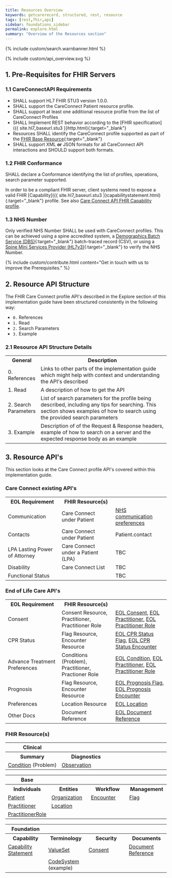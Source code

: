 ```yaml
---
title: Resources Overview
keywords: getcarerecord, structured, rest, resource
tags: [rest,fhir,api]
sidebar: foundations_sidebar
permalink: explore.html
summary: "Overview of the Resources section"
---
```


{% include custom/search.warnbanner.html %}

{% include custom/api_overview.svg %}

## 1. Pre-Requisites for FHIR Servers ##

### 1.1 CareConnectAPI Requirements ###

- SHALL support HL7 FHIR STU3 version 1.0.0.
- SHALL support the CareConnect Patient resource profile.
- SHALL support at least one additional resource profile from the list of CareConnect Profiles
- SHALL Implement REST behavior according to the [FHIR specification]({{ site.hl7_baseurl.stu3 }}http.html){:target="_blank"}
- Resources SHALL identify the CareConnect profile supported as part of the [FHIR Base Resource](https://hl7.org/fhir/STU3/resource-definitions.html#Resource.meta){:target="_blank"}
- SHALL support XML **or** JSON formats for all CareConnect API interactions and SHOULD support both formats.


### 1.2 FHIR Conformance ###

SHALL declare a Conformance identifying the list of profiles, operations, search parameter supported.

In order to be a compliant FHIR server, client systems need to expose a valid FHIR [Capability]({{ site.hl7_baseurl.stu3 }}capabilitystatement.html){:target="_blank"} profile. See also [Care Connect API FHIR Capability profile](api_foundation_capability.html).

### 1.3 NHS Number ###

Only verified NHS Number SHALL be used with CareConnect profiles. This can be achieved using a spine accredited system, a [Demographics Batch Service (DBS)](https://developer.nhs.uk/library/systems/demographic-batch-service-dbs/){:target="_blank"} batch-traced record (CSV), or using a [Spine Mini Services Provider (HL7v3)](https://nhsconnect.github.io/spine-smsp/){:target="_blank"} to verify the NHS Number.

{% include custom/contribute.html content="Get in touch with us to improve the Prerequisites." %}

## 2. Resource API Structure ##
The FHIR Care Connect profile API's described in the Explore section of this implementation guide have been structured consistently in the following way:
- `0.` References
- `1.` Read
- `2.` Search Parameters
- `3.` Example

### 2.1 Resource API Structure Details ###

<table style="min-width:100%;width:100%">
<tr id="clinical">
<th style="width:20%;">General</th>
<th style="width:80%;">Description </th>
</tr>
<tr>
<td>0. References</td>
<td>Links to other parts of the implementation guide which might help with context and understanding the API's described</td>
</tr>
<tr>
<td>1. Read</td>
<td>A description of how to get the API</td>
</tr>
<tr>
<td>2. Search Parameters</td>
<td>List of search parameters for the profile being described, including any tips for searching. This section shows examples of how to search using the provided search parameters</td>
</tr>
<tr>
<td>3. Example</td>
<td>Description of of the Request & Response headers, example of how to search on a server and the expected response body as an example</td>
</tr>
</table>

## 3. Resource API's ##
This section looks at the Care Connect profile API's covered within this implementation guide.

### Care Connect existing API's ###
<table style="min-width:100%;width:100%">
<tr id="clinical">
<th style="width:33%;">EOL Requirement</th>
<th style="width:33%;">FHIR Resource(s)</th>
<th style="width:33%;">&nbsp;</th>
</tr>
<tr id="clinical">
<td>Communication</td>
<td>Care Connect under Patient</td>
<td><a href="https://fhir.hl7.org.uk/STU3/StructureDefinition/Extension-CareConnect-NHSCommunication-1">NHS communication preferences</a></td>
</tr>
<tr>
<td>Contacts</td>
<td>Care Connect under Patient</td>
<td>Patient.contact</td>
</tr>
<tr>
<td>LPA Lasting Power of Attorney</td>
<td>Care Connect under a Patient (LPA)</td>
<td>TBC</td>
</tr>
<tr>
<td>Disability</td>
<td>Care Connect List</td>
<td>TBC</td>
</tr>
<tr>
<td>Functional Status</td>
<td>&nbsp;</td>
<td>TBC</td>
</tr>
</table>

### End of Life Care API's ###

<table style="min-width:100%;width:100%">
<tr id="clinical">
<th style="width:33%;">EOL Requirement</th>
<th style="width:33%;">FHIR Resource(s)</th>
<th style="width:33%;">&nbsp;</th>
</tr>
<tr id="clinical">
<td>Consent</td>
<td>Consent Resource, Practitioner, Practitioner Role</td>
<td><a href="api_eol_security_consent.html">EOL Consent</a>, <a href="api_eol_individuals_practitioner.html">EOL Practitioner</a>, <a href="api_eol_individuals_practitionerrole.html">EOL Practitioner Role</a></td>
</tr>
<tr>
<td>CPR Status</td>
<td>Flag Resource, Encounter Resource</td>
<td><a href="api_eol_management_flag_cprstatus.html">EOL CPR Status Flag</a>, <a href="api_eol_management_encounter_cprstatus.html">EOL CPR Status Encounter</a></td>
</tr>
<tr>
<td>Advance Treatment Preferences</td>
<td>Conditions (Problem), Practitioner, Practioner Role</td>
<td><a href="api_eol_summary_condition.html">EOL Condition</a>, <a href="api_eol_individuals_practitioner.html">EOL Practitioner</a>, <a href="api_eol_individuals_practitionerrole.html">EOL Practitioner Role</a></td>
</tr>
<tr>
<td>Prognosis</td>
<td>Flag Resource, Encounter Resource</td>
<td><a href="api_eol_management_flag_prognosis.html">EOL Prognosis Flag</a>, <a href="api_eol_management_encounter_prognosis.html">EOL Prognosis Encounter</a></td>
</tr>
<tr>
<td>Preferences</td>
<td>Location Resource</td>
<td><a href="api_eol_entities_location_preferences.html">EOL Location</a></td>
</tr>
<tr>
<td>Other Docs</td>
<td>Document Reference</td>
<td><a href="api_eol_documents_documentreference.html">EOL Document Reference</a></td>
</tr>
</table>

### FHIR Resource(s) ###

<table style="min-width:100%;width:100%">
<tr id="clinical">
<th style="width:33%;">Clinical</th>
<th style="width:33%;">&nbsp;</th>
<th style="width:33%;">&nbsp;</th>
</tr>
<tr id="clinicald">
<th>Summary</th>
<th>Diagnostics</th>
<th></th>
</tr>
<tr>
<td><a href="api_clinical_condition.html">Condition</a> (Problem)</td>
<td><a href="api_diagnostics_observation.html">Observation</a></td>
<td></td>
</tr>
</table>

<table style="min-width:100%;width:100%">
<tr id="base">
<th style="width:25%;">Base</th>
<th style="width:25%;">&nbsp;</th>
<th style="width:25%;">&nbsp;</th>
<th style="width:25%;">&nbsp;</th>
</tr>
<tr id="based">
<th>Individuals</th>
<th>Entities</th>
<th>Workflow</th>
<th>Management</th>
</tr>
<tr>
<td><a href="api_entity_patient.html">Patient</a></td>
<td><a href="api_entity_organisation.html">Organization</a></td>
<td><a href="api_workflow_encounter.html">Encounter</a></td>
<td><a href="api_base_management_flag.html">Flag</a></td>
</tr>
<tr>
<td><a href="api_entity_practitioner.html">Practitioner</a></td>
<td><a href="api_entity_location.html">Location</a></td>
<td>&nbsp;</td>
<td>&nbsp;</td>
</tr>
<tr>
<td><a href="api_entity_practitioner_role.html">PractitionerRole</a></td>
<td>&nbsp;</td>
<td>&nbsp;</td>
<td>&nbsp;</td>
</tr>
</table>

<table style="min-width:100%;width:100%">
<tr id="conformance">
<th style="width:25%;">Foundation</th>
<th style="width:25%;"></th>
<th style="width:25%;"></th>
<th style="width:25%;"></th>
</tr>
<tr id="conformanced">
<th>Capability</th>
<th>Terminology</th>
<th>Security</th>
<th>Documents</th>
</tr>
<tr>
<td><a href="api_foundation_capability.html">Capability Statement</a></td>
<td><a href="api_foundation_valueset.html">ValueSet</a></td>
<td><a href="api_foundation_consent.html">Consent</a></td>
<td><a href="api_documents_documentreference.html">Document Reference</a></td>
</tr>
<tr>
<td></td>
<td><a href="api_foundation_codesystem.html">CodeSystem</a> (example)</td>
<td>&nbsp;</td>
<td>&nbsp;</td>
</tr>
</table>